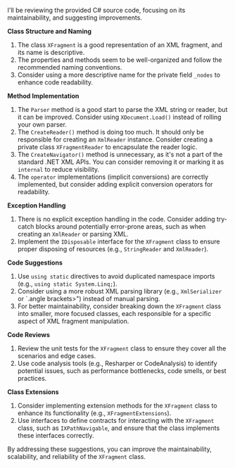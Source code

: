 I'll be reviewing the provided C# source code, focusing on its maintainability, and suggesting improvements.

**Class Structure and Naming**

1. The class `XFragment` is a good representation of an XML fragment, and its name is descriptive.
2. The properties and methods seem to be well-organized and follow the recommended naming conventions.
3. Consider using a more descriptive name for the private field `_nodes` to enhance code readability.

**Method Implementation**

1. The `Parser` method is a good start to parse the XML string or reader, but it can be improved. Consider using `XDocument.Load()` instead of rolling your own parser.
2. The `CreateReader()` method is doing too much. It should only be responsible for creating an `XmlReader` instance. Consider creating a private class `XFragmentReader` to encapsulate the reader logic.
3. The `CreateNavigator()` method is unnecessary, as it's not a part of the standard .NET XML APIs. You can consider removing it or marking it as `internal` to reduce visibility.
4. The `operator` implementations (implicit conversions) are correctly implemented, but consider adding explicit conversion operators for readability.

**Exception Handling**

1. There is no explicit exception handling in the code. Consider adding try-catch blocks around potentially error-prone areas, such as when creating an `XmlReader` or parsing XML.
2. Implement the `IDisposable` interface for the `XFragment` class to ensure proper disposing of resources (e.g., `StringReader` and `XmlReader`).

**Code Suggestions**

1. Use `using static` directives to avoid duplicated namespace imports (e.g., `using static System.Linq;`).
2. Consider using a more robust XML parsing library (e.g., `XmlSerializer` or `.angle brackets>") instead of manual parsing.
3. For better maintainability, consider breaking down the `XFragment` class into smaller, more focused classes, each responsible for a specific aspect of XML fragment manipulation.

**Code Reviews**

1. Review the unit tests for the `XFragment` class to ensure they cover all the scenarios and edge cases.
2. Use code analysis tools (e.g., Resharper or CodeAnalysis) to identify potential issues, such as performance bottlenecks, code smells, or best practices.

**Class Extensions**

1. Consider implementing extension methods for the `XFragment` class to enhance its functionality (e.g., `XFragmentExtensions`).
2. Use interfaces to define contracts for interacting with the `XFragment` class, such as `IXPathNavigable`, and ensure that the class implements these interfaces correctly.

By addressing these suggestions, you can improve the maintainability, scalability, and reliability of the `XFragment` class.